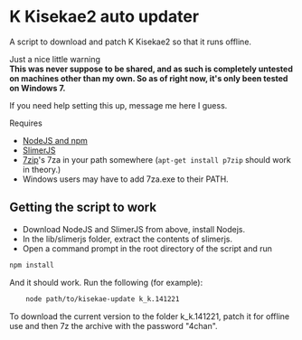 # K Kisekae2 auto updater
A script to download and patch K Kisekae2 so that it runs offline.

Just a nice little warning  
**This was never suppose to be  shared, and as such is completely untested on machines other than my own. So as of right now, it's only been tested on Windows 7.**

If you need help setting this up, message me here I guess.

Requires
 - [NodeJS and npm](http://nodejs.org/)
 - [SlimerJS](http://slimerjs.org/download.html)
 - [7zip](http://www.7-zip.org/)'s 7za in your path somewhere (`apt-get install p7zip` should work in theory.)
  - Windows users may have to add 7za.exe to their PATH.

## Getting the script to work
 - Download NodeJS and SlimerJS from above, install Nodejs.
 - In the lib/slimerjs folder, extract the contents of slimerjs.
 - Open a command prompt in the root directory of the script and run
```sh
npm install
```
And it should work. Run the following (for example):
```sh
    node path/to/kisekae-update k_k.141221
```
To download the current version to the folder k_k.141221, patch it for offline use and then 7z the archive with the password "4chan".
